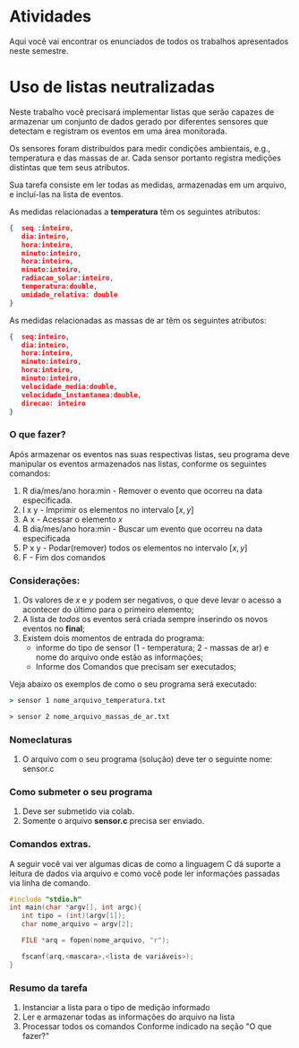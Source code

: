 # Atividades
Aqui você vai encontrar os enunciados de todos os trabalhos apresentados neste semestre.

# Uso de listas neutralizadas

Neste trabalho você precisará implementar listas que serão capazes de armazenar um conjunto de dados gerado por diferentes sensores que detectam e registram os eventos em uma área monitorada.

Os sensores foram distribuídos para medir condições ambientais, e.g., temperatura e das massas de ar. Cada sensor portanto registra medições distintas que tem seus atributos.

Sua tarefa consiste em ler todas as medidas, armazenadas em um arquivo, e incluí-las na lista de eventos.

As medidas relacionadas a __temperatura__ têm os seguintes atributos:

```json
{  seq :inteiro,
   dia:inteiro,
   hora:inteiro,
   minuto:inteiro,
   hora:inteiro,
   minuto:inteiro,
   radiacao_solar:inteiro,
   temperatura:double,
   umidade_relativa: double
}
```

As medidas relacionadas as massas de ar têm os seguintes atributos:

```json
{  seq:inteiro,
   dia:inteiro,
   hora:inteiro,
   minuto:inteiro,
   hora:inteiro,
   minuto:inteiro,
   velocidade_media:double,
   velocidade_instantanea:double,
   direcao: inteiro
}
```
### O que fazer?

Após armazenar os eventos nas suas respectivas listas, seu programa deve manipular os eventos armazenados nas listas, conforme os seguintes comandos:  

1) R dia/mes/ano hora:min - Remover o evento que ocorreu na data especificada.
2) I x y - Imprimir os elementos no intervalo $[x,y]$
3) A x - Acessar o elemento $x$ 
4) B dia/mes/ano hora:min - Buscar um evento que ocorreu na data especificada
5) P x y - Podar(remover) todos os elementos no intervalo $[x, y]$     
5) F - Fim dos comandos

### Considerações:

1) Os valores de $x$ e $y$ podem ser negativos, o que deve levar o acesso a acontecer do último para o primeiro elemento;
2) A lista de *todos* os eventos será criada sempre inserindo os novos eventos no __final__;
3) Existem dois momentos de entrada do programa:
   * informe do tipo de sensor (1 - temperatura; 2 - massas de ar) e nome do arquivo onde estão as informações;
   * Informe dos Comandos que precisam ser executados; 

Veja abaixo os exemplos de como o seu programa será executado:
```csh
> sensor 1 nome_arquivo_temperatura.txt
```
```csh
> sensor 2 nome_arquivo_massas_de_ar.txt
```


### Nomeclaturas

1) O arquivo com o seu programa (solução) deve ter o seguinte nome: sensor.c

### Como submeter o seu programa

1) Deve ser submetido via colab.
2) Somente o arquivo __sensor.c__ precisa ser enviado.

### Comandos extras.

A seguir você vai ver algumas dicas de como a linguagem C dá suporte a leitura de dados via arquivo e como você pode ler informações passadas via linha de comando.

```C
#include "stdio.h"
int main(char *argv[], int argc){
   int tipo = (int)(argv[1]);
   char nome_arquivo = argv[2];

   FILE *arq = fopen(nome_arquivo, "r");

   fscanf(arq,<mascara>,<lista de variáveis>); 
}
```

### Resumo da tarefa
1. Instanciar a lista para o tipo de medição informado
2. Ler e armazenar todas as informações do arquivo na lista
3. Processar todos os comandos Conforme indicado na seção "O que fazer?"